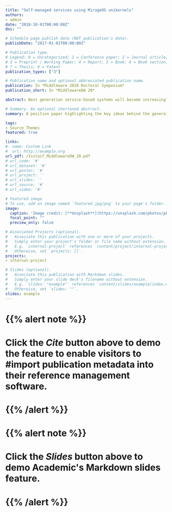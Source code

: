 ```yaml
---
title: "Self-managed services using MirageOS unikernels"
authors:
- admin
date: "2018-10-01T00:00:00Z"
doi: ""

# Schedule page publish date (NOT publication's date).
publishDate: "2017-01-01T00:00:00Z"

# Publication type.
# Legend: 0 = Uncategorized; 1 = Conference paper; 2 = Journal article;
# 3 = Preprint / Working Paper; 4 = Report; 5 = Book; 6 = Book section;
# 7 = Thesis; 8 = Patent
publication_types: ["3"]

# Publication name and optional abbreviated publication name.
publication: In *Middleware 2020 Doctoral Symposium*
publication_short: In *MiddlewareDW 20*

abstract: Next generation service-based systems will become increasingly finer-grain, larger-scale with heterogeneous performance characteristics. These services will need to be orchestrated across multiple IT infrastructures with applicationspecific auto-scaling capabilities to self-adapt to workload and environment changes. Today's generic autoscalers fail to address the adaptation needs of such systems and current methods for developing effectively application-aware autoscalers require substantial efforts and are far from practical. In this PhD project, I propose that distributed tracing alongside library operating systems (unikernels) can provide a cost-effective alternative approach to build self-scaling services. Such services will embody their own auto-scaling systems that are both generic and application-aware.

# Summary. An optional shortened abstract.
summary: A position paper highlighting the key ideas behind the general approach of my PhD proposal which is based on the combination of distributed tracing and unikernels. In particular, I explain the importance of distributed for reactive autoscaling, and the unique architecture of unikernels in the spectrum of lightweight virtualization techniques.

tags:
- Source Themes
featured: true

links:
#- name: Custom Link
#  url: http://example.org
url_pdf: /Isstaif_MiddlewareDW_20.pdf
# url_code: '#'
# url_dataset: '#'
# url_poster: '#'
# url_project: ''
# url_slides: ''
# url_source: '#'
# url_video: '#'

# Featured image
# To use, add an image named `featured.jpg/png` to your page's folder. 
image:
  caption: 'Image credit: [**Unsplash**](https://unsplash.com/photos/pLCdAaMFLTE)'
  focal_point: ""
  preview_only: false

# Associated Projects (optional).
#   Associate this publication with one or more of your projects.
#   Simply enter your project's folder or file name without extension.
#   E.g. `internal-project` references `content/project/internal-project/index.md`.
#   Otherwise, set `projects: []`.
projects:
- internal-project

# Slides (optional).
#   Associate this publication with Markdown slides.
#   Simply enter your slide deck's filename without extension.
#   E.g. `slides: "example"` references `content/slides/example/index.md`.
#   Otherwise, set `slides: ""`.
slides: example
---
```


# {{% alert note %}}
# Click the *Cite* button above to demo the feature to enable visitors to #import publication metadata into their reference management software.
# {{% /alert %}}

# {{% alert note %}}
# Click the *Slides* button above to demo Academic's Markdown slides feature.
# {{% /alert %}}

